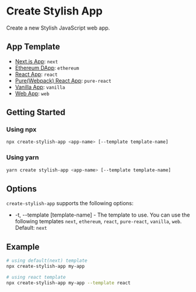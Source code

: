 # Create Stylish App

Create a new Stylish JavaScript web app.

## App Template

- [Next.js App](https://github.com/StyleList94/stylish-next-app): `next`
- [Ethereum DApp](https://github.com/StyleList94/stylish-ethereum-dapp): `ethereum`
- [React App](https://github.com/StyleList94/stylish-react-app): `react`
- [Pure(Webpack) React App](https://github.com/StyleList94/stylish-pure-react-app): `pure-react`
- [Vanilla App](https://github.com/StyleList94/stylish-vanilla-app): `vanilla`
- [Web App](https://github.com/StyleList94/stylish-web-app): `web`

## Getting Started

### Using npx

```bash
npx create-stylish-app <app-name> [--template template-name]
```

### Using yarn

```bash
yarn create stylish-app <app-name> [--template template-name]
```

## Options

`create-stylish-app` supports the following options:

- -t, --template [template-name] - The template to use. You can use the following templates `next`, `ethereum`, `react`, `pure-react`, `vanilla`, `web`. Default: `next`

## Example

```bash
# using default(next) template
npx create-stylish-app my-app

# using react template
npx create-stylish-app my-app --template react
```
